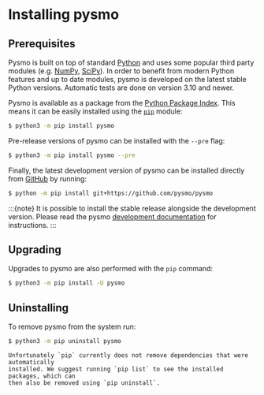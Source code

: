 # Installing pysmo

## Prerequisites

Pysmo is built on top of standard [Python](https://www.python.org) and uses some popular
third party modules (e.g. [NumPy](inv:numpy#index), [SciPy](inv:scipy#index)). In order
to benefit from modern Python features and up to date modules, pysmo is developed on the
latest stable Python versions. Automatic tests are done on version 3.10 and newer.

Pysmo is available as a package from the
[Python Package Index](https://pypi.org/project/pysmo/). This means it can be easily
installed using the [`pip`](inv:pip#index) module:

```bash
$ python3 -m pip install pysmo
```

Pre-release versions of pysmo can be installed with the `--pre` flag:

```bash
$ python3 -m pip install pysmo --pre
```

Finally, the latest development version of pysmo can be installed directly from
[GitHub](https://github.com/pysmo/pysmo) by running:

```bash
$ python -m pip install git+https://github.com/pysmo/pysmo
```

:::{note}
It is possible to install the stable release alongside the development
version. Please read the pysmo
[development documentation](<project:developing.md#development-environment>) for
instructions.
:::

## Upgrading

Upgrades to pysmo are also performed with the ``pip`` command:

```bash
$ python3 -m pip install -U pysmo
```

## Uninstalling

To remove pysmo from the system run:

```bash
$ python3 -m pip uninstall pysmo
```

```{note}
Unfortunately `pip` currently does not remove dependencies that were automatically
installed. We suggest running `pip list` to see the installed packages, which can
then also be removed using `pip uninstall`.
```
